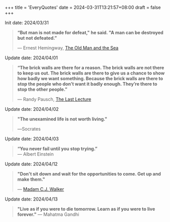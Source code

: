 +++
title = 'EveryQuotes'
date = 2024-03-31T13:21:57+08:00
draft = false
+++

Init date: 2024/03/31

> **“But man is not made for defeat," he said. "A man can be destroyed but not defeated.”**  
> 
> ― Ernest Hemingway, [The Old Man and the Sea](https://www.goodreads.com/work/quotes/69741)

Update date: 2024/04/01

> **“The brick walls are there for a reason. The brick walls are not there to keep us out. The brick walls are there to give us a chance to show how badly we want something. Because the brick walls are there to stop the people who don’t want it badly enough. They’re there to stop the other people.”**  
> 
> ― Randy Pausch, [The Last Lecture](https://www.goodreads.com/work/quotes/3364076)

Update date: 2024/04/02  

> **"The unexamined life is not worth living."**
> 
> ―Socrates

Update date: 2024/04/03

> **“You never fail until you stop trying.”**  
> ― Albert Einstein

Update date: 2024/04/12

> **"Don't sit down and wait for the opportunities to come. Get up and make them."**   
> 
> — [Madam C.J. Walker](https://nmaahc.si.edu/explore/stories/annie-malone-and-madam-cj-walker-pioneers-african-american-beauty-industry)

Update date: 2024/04/13  

> **"Live as if you were to die tomorrow. Learn as if you were to live forever."**
> ― Mahatma Gandhi
